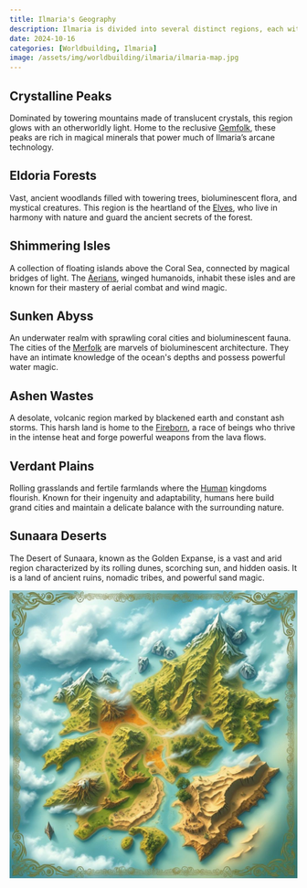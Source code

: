 ```yaml
---
title: Ilmaria's Geography
description: Ilmaria is divided into several distinct regions, each with its own unique landscape and climate.
date: 2024-10-16
categories: [Worldbuilding, Ilmaria]
image: /assets/img/worldbuilding/ilmaria/ilmaria-map.jpg
---
```

## Crystalline Peaks  

Dominated by towering mountains made of translucent crystals, this region glows with an otherworldly light. Home to the reclusive [Gemfolk](Gemfolk.md), these peaks are rich in magical minerals that power much of Ilmaria’s arcane technology.  

## Eldoria Forests  

Vast, ancient woodlands filled with towering trees, bioluminescent flora, and mystical creatures. This region is the heartland of the [Elves](Elves.md), who live in harmony with nature and guard the ancient secrets of the forest.  
  
## Shimmering Isles  
  
A collection of floating islands above the Coral Sea, connected by magical bridges of light. The [Aerians](Aerians.md), winged humanoids, inhabit these isles and are known for their mastery of aerial combat and wind magic.  
  
## Sunken Abyss  
  
An underwater realm with sprawling coral cities and bioluminescent fauna. The cities of the [Merfolk](Merfolk.md) are marvels of bioluminescent architecture. They have an intimate knowledge of the ocean's depths and possess powerful water magic.  
  
## Ashen Wastes  
  
A desolate, volcanic region marked by blackened earth and constant ash storms. This harsh land is home to the [Fireborn](Fireborn.md), a race of beings who thrive in the intense heat and forge powerful weapons from the lava flows.  
  
## Verdant Plains  
  
Rolling grasslands and fertile farmlands where the [Human](Human.md) kingdoms flourish. Known for their ingenuity and adaptability, humans here build grand cities and maintain a delicate balance with the surrounding nature.  
  
## Sunaara Deserts  
  
The Desert of Sunaara, known as the Golden Expanse, is a vast and arid region characterized by its rolling dunes, scorching sun, and hidden oasis. It is a land of ancient ruins, nomadic tribes, and powerful sand magic.  

![map](/assets/img/worldbuilding/ilmaria/ilmaria-map.jpg)
